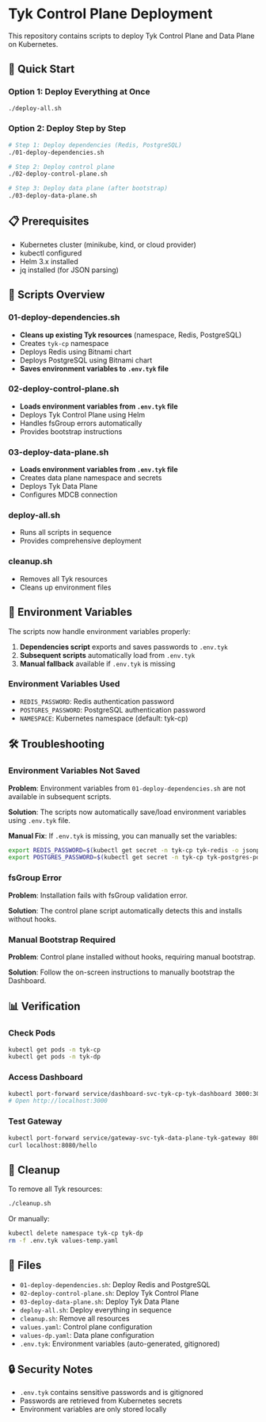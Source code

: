 # Tyk Control Plane Deployment

This repository contains scripts to deploy Tyk Control Plane and Data Plane on Kubernetes.

## 🚀 Quick Start

### Option 1: Deploy Everything at Once
```bash
./deploy-all.sh
```

### Option 2: Deploy Step by Step
```bash
# Step 1: Deploy dependencies (Redis, PostgreSQL)
./01-deploy-dependencies.sh

# Step 2: Deploy control plane
./02-deploy-control-plane.sh

# Step 3: Deploy data plane (after bootstrap)
./03-deploy-data-plane.sh
```

## 📋 Prerequisites

- Kubernetes cluster (minikube, kind, or cloud provider)
- kubectl configured
- Helm 3.x installed
- jq installed (for JSON parsing)

## 🔧 Scripts Overview

### 01-deploy-dependencies.sh
- **Cleans up existing Tyk resources** (namespace, Redis, PostgreSQL)
- Creates `tyk-cp` namespace
- Deploys Redis using Bitnami chart
- Deploys PostgreSQL using Bitnami chart
- **Saves environment variables to `.env.tyk` file**

### 02-deploy-control-plane.sh
- **Loads environment variables from `.env.tyk` file**
- Deploys Tyk Control Plane using Helm
- Handles fsGroup errors automatically
- Provides bootstrap instructions

### 03-deploy-data-plane.sh
- **Loads environment variables from `.env.tyk` file**
- Creates data plane namespace and secrets
- Deploys Tyk Data Plane
- Configures MDCB connection

### deploy-all.sh
- Runs all scripts in sequence
- Provides comprehensive deployment

### cleanup.sh
- Removes all Tyk resources
- Cleans up environment files

## 🔐 Environment Variables

The scripts now handle environment variables properly:

1. **Dependencies script** exports and saves passwords to `.env.tyk`
2. **Subsequent scripts** automatically load from `.env.tyk`
3. **Manual fallback** available if `.env.tyk` is missing

### Environment Variables Used
- `REDIS_PASSWORD`: Redis authentication password
- `POSTGRES_PASSWORD`: PostgreSQL authentication password
- `NAMESPACE`: Kubernetes namespace (default: tyk-cp)

## 🛠️ Troubleshooting

### Environment Variables Not Saved
**Problem**: Environment variables from `01-deploy-dependencies.sh` are not available in subsequent scripts.

**Solution**: The scripts now automatically save/load environment variables using `.env.tyk` file.

**Manual Fix**: If `.env.tyk` is missing, you can manually set the variables:
```bash
export REDIS_PASSWORD=$(kubectl get secret -n tyk-cp tyk-redis -o jsonpath='{.data.redis-password}' | base64 -d)
export POSTGRES_PASSWORD=$(kubectl get secret -n tyk-cp tyk-postgres-postgresql -o jsonpath='{.data.postgres-password}' | base64 -d)
```

### fsGroup Error
**Problem**: Installation fails with fsGroup validation error.

**Solution**: The control plane script automatically detects this and installs without hooks.

### Manual Bootstrap Required
**Problem**: Control plane installed without hooks, requiring manual bootstrap.

**Solution**: Follow the on-screen instructions to manually bootstrap the Dashboard.

## 📊 Verification

### Check Pods
```bash
kubectl get pods -n tyk-cp
kubectl get pods -n tyk-dp
```

### Access Dashboard
```bash
kubectl port-forward service/dashboard-svc-tyk-cp-tyk-dashboard 3000:3000 -n tyk-cp
# Open http://localhost:3000
```

### Test Gateway
```bash
kubectl port-forward service/gateway-svc-tyk-data-plane-tyk-gateway 8080:8080 -n tyk-dp
curl localhost:8080/hello
```

## 🧹 Cleanup

To remove all Tyk resources:
```bash
./cleanup.sh
```

Or manually:
```bash
kubectl delete namespace tyk-cp tyk-dp
rm -f .env.tyk values-temp.yaml
```

## 📝 Files

- `01-deploy-dependencies.sh`: Deploy Redis and PostgreSQL
- `02-deploy-control-plane.sh`: Deploy Tyk Control Plane
- `03-deploy-data-plane.sh`: Deploy Tyk Data Plane
- `deploy-all.sh`: Deploy everything in sequence
- `cleanup.sh`: Remove all resources
- `values.yaml`: Control plane configuration
- `values-dp.yaml`: Data plane configuration
- `.env.tyk`: Environment variables (auto-generated, gitignored)

## 🔒 Security Notes

- `.env.tyk` contains sensitive passwords and is gitignored
- Passwords are retrieved from Kubernetes secrets
- Environment variables are only stored locally 